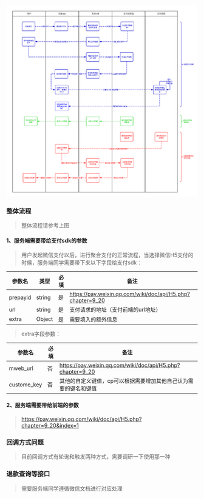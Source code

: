 ![聚合收银台微信h5支付泳道图](../../image/聚合收银台微信h5支付泳道图.png)

### 整体流程

>整体流程请参考上图

#### 1、服务端需要带给支付sdk的参数
>用户发起微信支付以后，进行聚合支付的正常流程，当选择微信H5支付的时候，服务端同学需要带下来以下字段给支付sdk：

| 参数名 | 类型 | 必填 |备注|
| ------ | ------ | ------ | ------ |
| prepayid | string | 是 |https://pay.weixin.qq.com/wiki/doc/api/H5.php?chapter=9_20 |
| url | string | 是|支付请求的地址（支付前端的url地址）|
| extra | Object | 是 | 需要填入的额外信息

>extra字段参数：

| 参数名 |  必填 |备注|
| ------ |  ------ | ------ |
| mweb_url |  否 |https://pay.weixin.qq.com/wiki/doc/api/H5.php?chapter=9_20 |
| custome_key |  否 | 其他的自定义键值，cp可以根据需要增加其他自己认为需要的键名和键值|

#### 2、服务端需要带给前端的参数
> https://pay.weixin.qq.com/wiki/doc/api/H5.php?chapter=9_20&index=1

### 回调方式问题

>目前回调方式有轮询和触发两种方式，需要调研一下使用那一种

### 退款查询等接口

> 需要服务端同学遵循微信文档进行对应处理
        
